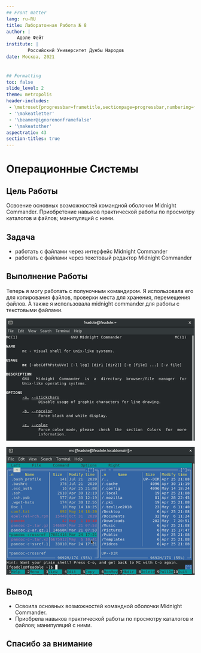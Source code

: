 ```yaml
---
## Front matter
lang: ru-RU
title: Лаборатонная Работа № 8 
author: |
	Адоле Фейт
institute: |
        Российский Университет Дужбы Народов
date: Москва, 2021

	
## Formatting
toc: false
slide_level: 2
theme: metropolis
header-includes: 
 - \metroset{progressbar=frametitle,sectionpage=progressbar,numbering=fraction}
 - '\makeatletter'
 - '\beamer@ignorenonframefalse'
 - '\makeatother'
aspectratio: 43
section-titles: true
---
```


# Операционные Системы

## Цель Работы

Освоение основных возможностей командной оболочки Midnight Commander.
Приобретение навыков практической работы по просмотру каталогов и файлов; манипуляций с ними.

## Задача

- работать с файлами через интерфейс Midnight Commander
- работать с файлами через текстовый редактор Midnight Commander

## Выполнение Работы
 
Теперь я могу работать с полуночным командиром. Я использовалa его для копирования файлов, проверки места для хранения, перемещения файлов. А также я использовалa midnight commander для работы с текстовыми файлами.

![mc](8.1.png)

![работаю в mc](8.3.png)

## Вывод

- Освоилa основных возможностей командной оболочки Midnight Commander.
- Приобрелa навыков практической работы по просмотру каталогов и файлов; манипуляций с ними.

## Спасибо за внимание


 
